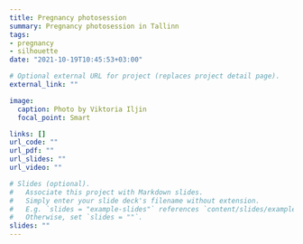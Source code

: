 ```yaml
---
title: Pregnancy photosession
summary: Pregnancy photosession in Tallinn
tags:
- pregnancy
- silhouette
date: "2021-10-19T10:45:53+03:00"

# Optional external URL for project (replaces project detail page).
external_link: ""

image:
  caption: Photo by Viktoria Iljin
  focal_point: Smart

links: []
url_code: ""
url_pdf: ""
url_slides: ""
url_video: ""

# Slides (optional).
#   Associate this project with Markdown slides.
#   Simply enter your slide deck's filename without extension.
#   E.g. `slides = "example-slides"` references `content/slides/example-slides.md`.
#   Otherwise, set `slides = ""`.
slides: ""
---
```


